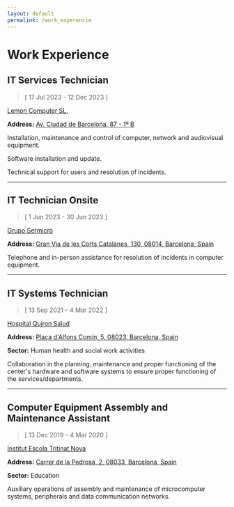 ```yaml
---
layout: default
permalink: /work_experencie
---
```


# Work Experience

## IT Services Technician

> [ 17 Jul 2023 - 12 Dec 2023 ]

[Lemon Computer SL.](https://www.lemon.es/)

**Address:** [Av. Ciudad de Barcelona, 87 - 1º B](https://maps.app.goo.gl/Mm6En6wdbWw5LjM37)

Installation, maintenance and control of computer, network and audiovisual equipment.

Software installation and update.

Technical support for users and resolution of incidents.

---

## IT Technician Onsite

> [ 1 Jun 2023 - 30 Jun 2023 ]

[Grupo Sermicro](https://gruposermicro.com/)

**Address:** [Gran Via de les Corts Catalanes, 130, 08014, Barcelona, Spain](https://goo.gl/maps/qCxjX8ecTs8MwdGMA)

Telephone and in-person assistance for resolution of incidents in computer equipment.

---

## IT Systems Technician

> [ 13 Sep 2021 – 4 Mar 2022 ]

[Hospital Quiron Salud](https://www.quironsalud.es/hospital-barcelona)

**Address:** [Plaça d'Alfons Comín, 5, 08023, Barcelona, Spain](https://goo.gl/maps/ad9xntYLd9Kv56on8)

**Sector:** Human health and social work activities

Collaboration in the planning, maintenance and proper functioning of the center's hardware and software systems to ensure proper functioning of the services/departments.

---

## Computer Equipment Assembly and Maintenance Assistant

> [ 13 Dec 2019 – 4 Mar 2020 ]

[Institut Escola Tritinat Nova](https://agora.xtec.cat/ietn/)

**Address:** [Carrer de la Pedrosa, 2, 08033, Barcelona, Spain](https://goo.gl/maps/JNUhmCA6iTVCRqHi7)

**Sector:** Education

Auxiliary operations of assembly and maintenance of microcomputer systems, peripherals and data communication networks.
